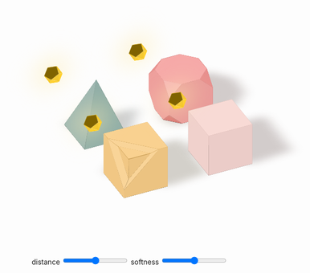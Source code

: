 <div class="example example3" style="--distance: 0.5; --soft: 0.5">
  <div class="example__view">
    <div class="grid">
      <div class="scene">
        <div class="shape shape-1">
          <div class="shape-1-1"></div>
          <div class="shape-1-2"></div>
          <div class="shape-1-3">
            <div class="shape-1-3-1">
              <div class="shape-1-3-1-1"></div>
            </div>
          </div>
          <div class="shape-1-4">
            <div class="shape-1-4-1">
              <div class="shape-1-4-1-1"></div>
            </div>
          </div>
          <div class="shape-1-5">
            <div class="shape-1-5-1">
              <div class="shape-1-5-1-1"></div>
            </div>
          </div>
          <div class="shape__shadow"></div>
        </div>
        <div class="lightsource">
          <div class="lightsource-0">
            <div class="lightsource-1">
              <div class="lightsource-1-1">
                <div class="lightsource-1-1-1">
                  <div class="lightsource-1-1-1-1"></div>
                </div>
              </div>
            </div>
            <div class="lightsource-2">
              <div class="lightsource-2-1">
                <div class="lightsource-2-1-1">
                  <div class="lightsource-2-1-1-1">
                    <div class="lightsource-2-1-1-1-1"></div>
                  </div>
                </div>
              </div>
            </div>
            <div class="lightsource-3">
              <div class="lightsource-3-1">
                <div class="lightsource-3-1-1"></div>
              </div>
              <div class="lightsource-3-2">
                <div class="lightsource-3-2-1"></div>
              </div>
            </div>
          </div>
        </div>
      </div>
      <div class="scene">
        <div class="shape shape-2">
          <div class="shape-2-1"></div>
          <div class="shape-2-2"></div>
          <div class="shape-2-3"></div>
          <div class="shape-2-4"></div>
          <div class="shape-2-5"></div>
          <div class="shape__shadow"></div>
        </div>
        <div class="lightsource">
          <div class="lightsource-0">
            <div class="lightsource-1">
              <div class="lightsource-1-1">
                <div class="lightsource-1-1-1">
                  <div class="lightsource-1-1-1-1"></div>
                </div>
              </div>
            </div>
            <div class="lightsource-2">
              <div class="lightsource-2-1">
                <div class="lightsource-2-1-1">
                  <div class="lightsource-2-1-1-1">
                    <div class="lightsource-2-1-1-1-1"></div>
                  </div>
                </div>
              </div>
            </div>
            <div class="lightsource-3">
              <div class="lightsource-3-1">
                <div class="lightsource-3-1-1"></div>
              </div>
              <div class="lightsource-3-2">
                <div class="lightsource-3-2-1"></div>
              </div>
            </div>
          </div>
        </div>
      </div>
      <div class="scene">
        <div class="shape shape-3">
          <div class="shape-3-1"></div>
          <div class="shape-3-2"></div>
          <div class="shape-3-3"></div>
          <div class="shape-3-4"></div>
          <div class="shape__shadow"></div>
        </div>
        <div class="lightsource">
          <div class="lightsource-0">
            <div class="lightsource-1">
              <div class="lightsource-1-1">
                <div class="lightsource-1-1-1">
                  <div class="lightsource-1-1-1-1"></div>
                </div>
              </div>
            </div>
            <div class="lightsource-2">
              <div class="lightsource-2-1">
                <div class="lightsource-2-1-1">
                  <div class="lightsource-2-1-1-1">
                    <div class="lightsource-2-1-1-1-1"></div>
                  </div>
                </div>
              </div>
            </div>
            <div class="lightsource-3">
              <div class="lightsource-3-1">
                <div class="lightsource-3-1-1"></div>
              </div>
              <div class="lightsource-3-2">
                <div class="lightsource-3-2-1"></div>
              </div>
            </div>
          </div>
        </div>
      </div>
      <div class="scene">
        <div class="shape shape-4">
          <div class="shape-4-1">
            <div class="shape-4-1-1"></div>
            <div class="shape-4-1-2"></div>
            <div class="shape-4-1-3"></div>
            <div class="shape-4-1-4"></div>
          </div>
          <div class="shape-4-2"></div>
          <div class="shape-4-3">
            <div class="shape-4-3-1"></div>
            <div class="shape-4-3-2"></div>
            <div class="shape-4-3-3"></div>
            <div class="shape-4-3-4"></div>
          </div>
          <div class="shape-4-4"></div>
          <div class="shape-4-5"></div>
          <div class="shape__shadow"></div>
        </div>
        <div class="lightsource">
          <div class="lightsource-0">
            <div class="lightsource-1">
              <div class="lightsource-1-1">
                <div class="lightsource-1-1-1">
                  <div class="lightsource-1-1-1-1"></div>
                </div>
              </div>
            </div>
            <div class="lightsource-2">
              <div class="lightsource-2-1">
                <div class="lightsource-2-1-1">
                  <div class="lightsource-2-1-1-1">
                    <div class="lightsource-2-1-1-1-1"></div>
                  </div>
                </div>
              </div>
            </div>
            <div class="lightsource-3">
              <div class="lightsource-3-1">
                <div class="lightsource-3-1-1"></div>
              </div>
              <div class="lightsource-3-2">
                <div class="lightsource-3-2-1"></div>
              </div>
            </div>
          </div>
        </div>
      </div>
    </div>
    <div class="controls">
      <label>
        distance
        <input class="range" type="range" id="E3distance" name="E3distance" min="0" max="100" value="50"
          oninput="updateShape3()" />
      </label>
      <label>
        softness
        <input class="range" type="range" id="E3softnes" name="E3softnes" min="0" max="100" value="50"
          oninput="updateShape3()" />
      </label>
    </div>
  </div>
</div>

<style>
  .example3 .example__view {
    aspect-ratio: 1;
  }
  .example3 .grid {
    width: 100%; height: 100%;
    box-sizing: border-box;
    padding: 15%;
    display: grid;
    align-items: center;
    justify-items: center;
    grid-template-columns: 1fr 1fr;
    gap: 5%;
    font-size: 10px;
    --size: min(10vw, 10vh);
    transform: rotateX(-125deg) rotateZ(25deg);
    translate: 0 3em;
    transform-style: preserve-3d;
  }

  .example3 .scene {
    position: relative;
    transform-style: preserve-3d;
  }

  .example3 .scene *, .scene *::before, .lightsource::after, .shape__shadow::before {
    position: absolute;
    transform-style: preserve-3d;
    transform-origin: top left;
  }
  .example3 .scene *::before, .lightsource::after, .shape__shadow::before {
    content: '';
    display: block;
    width: 100%; height: 100%;
  }

  .example3 .lightsource {
    --side: min(2vw, 2vh);
    --angle: -41.8deg;
    --color: #ffc600;
    top: 50%;
    left: 50%;
    width: calc(var(--side) * 1.62);
    height: calc(var(--side) * 1.54);
    transform-origin: center;
    transform: translate(-50%, -50%) rotateX(180deg) rotateY(-30deg) rotateX(-10deg) translateZ(calc(var(--size) * (2 + var(--distance))));
  }
  .example3 .lightsource div {
    width: var(--side);
    height: calc((sqrt(3) / 2) * var(--side));
  }
  .example3 .lightsource div::before {
    width: 100%; height: 100%;
  }
  .example3 .lightsource::before {
    background-color: color-mix(in srgb, var(--color), black 50%);
    clip-path: polygon(0% 38%, 50% 0%, 100% 38%, 81% 100%, 19% 100%);
  }
  .example3 .lightsource::after {
    top: 50%;
    left: 50%;
    width: 150%;
    height: 150%;
    background-color: color-mix(in srgb, var(--color), white 70%);
    filter: blur(3vw);
    translate: -50% -50% -0.1px;
  }
  .example3 .lightsource-0 {
    transform: translate(calc(var(--side) * .31), calc(var(--side) * 0.16)) translateZ(calc(var(--side) * -.85)) rotateX(100.7deg);
  }
  .example3 .lightsource-0::before {
    background-color: color-mix(in srgb, var(--color), white 0%);
    clip-path: polygon(0 0, 100% 0, 50% 100%);
  }
  .example3 .lightsource-1 {
    transform: rotateZ(60deg) rotateX(var(--angle));
  }
  .example3 .lightsource-1::before {
    background-color: color-mix(in srgb, var(--color), black 5%);
    clip-path: polygon(0 0, 100% 0, 50% 100%);
  }
  .example3 .lightsource-1-1 {
    transform: rotateZ(60deg) rotateX(var(--angle));
  }
  .example3 .lightsource-1-1::before {
    background-color: color-mix(in srgb, var(--color), white 0%);
    clip-path: polygon(0 0, 100% 0, 50% 100%);
  }
  .example3 .lightsource-1-1-1 {
    left: 50%;
    top: 100%;
    transform: rotateZ(-60deg) rotateX(var(--angle));
  }
  .example3 .lightsource-1-1-1::before {
    background-color: color-mix(in srgb, var(--color), black 5%);
    clip-path: polygon(0 0, 100% 0, 50% 100%);
  }
  .example3 .lightsource-1-1-1-1 {
    transform: rotateZ(60deg) rotateX(var(--angle));
  }
  .example3 .lightsource-1-1-1-1::before {
    background-color: color-mix(in srgb, var(--color), white 0%);
    clip-path: polygon(0 0, 100% 0, 50% 100%);
  }
  .example3 .lightsource-2 {
    left: 50%;
    top: 100%;
    transform: rotateZ(-60deg) rotateX(var(--angle));
  }
  .example3 .lightsource-2::before {
    background-color: color-mix(in srgb, var(--color), black 5%);
    clip-path: polygon(0 0, 100% 0, 50% 100%);
  }
  .example3 .lightsource-2-1 {
    left: 50%;
    top: 100%;
    transform: rotateZ(-60deg) rotateX(var(--angle));
  }
  .example3 .lightsource-2-1::before {
    background-color: color-mix(in srgb, var(--color), white 0%);
    clip-path: polygon(0 0, 100% 0, 50% 100%);
  }
  .example3 .lightsource-2-1-1 {
    transform: rotateZ(60deg) rotateX(var(--angle));
  }
  .example3 .lightsource-2-1-1::before {
    background-color: color-mix(in srgb, var(--color), black 5%);
    clip-path: polygon(0 0, 100% 0, 50% 100%);
  }
  .example3 .lightsource-2-1-1-1 {
    top: 100%;
    left: 50%;
    transform: rotateZ(-60deg) rotateX(var(--angle));
  }
  .example3 .lightsource-2-1-1-1::before {
    background-color: color-mix(in srgb, var(--color), white 0%);
    clip-path: polygon(0 0, 100% 0, 50% 100%);
  }
  .example3 .lightsource-2-1-1-1-1 {
    transform: rotateZ(60deg) rotateX(var(--angle));
  }
  .example3 .lightsource-2-1-1-1-1::before {
    background-color: color-mix(in srgb, var(--color), black 5%);
    clip-path: polygon(0 0, 100% 0, 50% 100%);
  }
  .example3 .lightsource-3 {
    transform: rotateX(calc(180deg - var(--angle)));
  }
  .example3 .lightsource-3::before {
    background-color: color-mix(in srgb, var(--color), white 40%);
    clip-path: polygon(0 0, 100% 0, 50% 100%);
  }
  .example3 .lightsource-3-1 {
    transform: rotateZ(60deg) rotateX(calc(var(--angle) * -1));
  }
  .example3 .lightsource-3-1::before {
    background-color: color-mix(in srgb, var(--color), white 50%);
    clip-path: polygon(0 0, 100% 0, 50% 100%);
  }
  .example3 .lightsource-3-1-1 {
    left: 50%;
    top: 100%;
    transform: rotateZ(-60deg) rotateX(calc(var(--angle) * -1));
  }
  .example3 .lightsource-3-1-1::before {
    background-color: color-mix(in srgb, var(--color), white 55%);
    clip-path: polygon(0 0, 100% 0, 50% 100%);
  }
  .example3 .lightsource-3-2 {
    left: 50%;
    top: 100%;
    transform: rotateZ(-60deg) rotateX(calc(var(--angle) * -1));
  }
  .example3 .lightsource-3-2::before {
    background-color: color-mix(in srgb, var(--color), white 45%);
    clip-path: polygon(0 0, 100% 0, 50% 100%);
  }
  .example3 .lightsource-3-2-1 {
    transform: rotateZ(60deg) rotateX(calc(var(--angle) * -1));
  }
  .example3 .lightsource-3-2-1::before {
    background-color: color-mix(in srgb, var(--color), white 50%);
    clip-path: polygon(0 0, 100% 0, 50% 100%);
  }





  .example3 .shape {
    top: 50%;
    left: 50%;
    --k: calc((1 - var(--soft)) * 0.5 + (1 - var(--distance)) * 0.5);
    transform-origin: center;
    transform: translate(-50%, -50%);
  }
  .example3 .shape__shadow {
    top: calc(var(--size) * -2);
    left: calc(var(--size) * -2);
    width: calc(var(--size) * 5);
    height: calc(var(--size) * 5);
    translate: 0 0 0.1px;
    filter: blur(calc(var(--size) * var(--soft) * .2 + var(--size) * 0.02));
  }
  .example3 .shape-1 .shape__shadow::before {
    background-color: hsl(37deg 89% 10% / 20%);
    clip-path: polygon(
        40% 60%, 
        52% calc(70% - (1% * var(--distance))), 
        calc(80.5% - (2.1% * var(--distance))) calc(70.1% - (1.9% * var(--distance))), 
        calc(80.3% - (2.2% * var(--distance))) calc(41.5% + (.5% * var(--distance))), 
        60% 40%);
  }
  .example3 .shape-2 .shape__shadow::before {
    background-color: hsl(9deg 71% 10% / 20%);
    clip-path: polygon(
        40% 60%, 
        52% calc(70% - (1% * var(--distance))), 
        calc(80.5% - (2.1% * var(--distance))) calc(70.1% - (1.9% * var(--distance))), 
        calc(80.3% - (2.2% * var(--distance))) calc(41.5% + (.5% * var(--distance))), 
        60% 40%);
  }
  .example3 .shape-3 .shape__shadow::before {
    background-color: hsl(165deg 15% 10% / 20%);
    clip-path: polygon(
        40% 60%, 
        calc(74.3% - (2.8% * var(--distance))) calc(58.7% - (1% * var(--distance))), 
        60% 40%);
  }
  .example3 .shape-4 .shape__shadow::before {
    background-color: hsl(9deg 71% 10% / 20%);
    clip-path: polygon(
        45.8% 60%, 
        calc(60.5% - (0.9% * var(--distance))) calc(68.4% + (1.6% * var(--distance))),
        calc(72.1% - (0.5% * var(--distance))) calc(68.4% + (1.6% * var(--distance))),
        calc(80.6% - (2.4% * var(--distance))) calc(61.2% - (0.8% * var(--distance))),
        calc(80.4% - (2.3% * var(--distance))) calc(49.7% + (0.3% * var(--distance))),
        calc(72.1% - (1.6% * var(--distance))) calc(41.5% + (0.8% * var(--distance))),
        calc(60.5% - (1.0% * var(--distance))) calc(41.5% + (0.9% * var(--distance))),
        calc(54.2% - (1.0% * var(--distance))) 40%,
        45.8% 40%,
        42.8% 40.3%,
        40% 45.7%);
  }


  .example3 .shape-1 {
    --color: #F6BD60;
    width: var(--size);
    height: var(--size);
    background-color: color-mix(in srgb, var(--color), black 60%);
  }

  .example3 .shape-1-1 {
    width: var(--size);
    height: var(--size);
    background-color: color-mix(in srgb, color-mix(in srgb, var(--color), black calc(15% * var(--k))), black 10%);
    transform-origin: top right;
    transform: rotateY(-90deg);
  }

  .example3 .shape-1-2 {
    width: var(--size);
    height: var(--size);
    background-color: color-mix(in srgb, color-mix(in srgb, var(--color), black calc(15% * var(--k))), black 15%);
    transform-origin: bottom left;
    transform: rotateX(90deg);
  }

  .example3 .shape-1-3 {
    width: var(--size);
    height: var(--size);
    transform: rotateX(270deg);
  }

  .example3 .shape-1-3::before {
    background-color: color-mix(in srgb, color-mix(in srgb, var(--color), white calc(50% * var(--k))), black 5%);
    clip-path: polygon(0% 0%, 100% 0%, 100% 100%, 80% 100%, 0% 20%);
  }

  .example3 .shape-1-3-1 {
    top: 20%;
    width: calc(var(--size) * 1.13);
    height: calc(var(--size) * 0.21);
    transform: rotateZ(45deg) rotateX(110deg);
  }

  .example3 .shape-1-3-1::before {
    background-color: color-mix(in srgb, var(--color), white calc(70% * var(--k)));
    clip-path: polygon(0% 0%, 100% 0%, 81.5% 100%, 18.6% 100%);
  }

  .example3 .shape-1-3-1-1 {
    left: 18.6%;
    top: 100%;
    width: calc(var(--size) * 0.71);
    height: calc(var(--size) * 0.355);
    transform: rotateX(-110deg);
  }

  .example3 .shape-1-3-1-1::before {
    background-color: color-mix(in srgb, color-mix(in srgb, var(--color), white calc(50% * var(--k))), black 5%);
    clip-path: polygon(0% 0%, 100% 0%, 50% 100%);
  }

  .example3 .shape-1-4 {
    width: var(--size);
    height: var(--size);
    transform: rotateY(90deg);
  }

  .example3 .shape-1-4::before {
    background-color: color-mix(in srgb, color-mix(in srgb, var(--color), white calc(50% * var(--k))), black 3%);
    clip-path: polygon(0% 0%, 0% 100%, 100% 100%, 100% 80%, 20% 0%);
  }

  .example3 .shape-1-4-1 {
    left: 20%;
    width: calc(var(--size) * 0.21);
    height: calc(var(--size) * 1.13);
    transform: rotateZ(-45deg) rotateY(-110deg);
  }

  .example3 .shape-1-4-1::before {
    background-color: color-mix(in srgb, var(--color), white calc(70% * var(--k)));
    clip-path: polygon(0% 0%, 0% 100%, 100% 81.5%, 100% 18.6%);
  }

  .example3 .shape-1-4-1-1 {
    left: 100%;
    top: 18.6%;
    width: calc(var(--size) * 0.355);
    height: calc(var(--size) * 0.71);
    transform: rotateY(110deg);
  }

  .example3 .shape-1-4-1-1::before {
    background-color: color-mix(in srgb, color-mix(in srgb, var(--color), white calc(50% * var(--k))), black 3%);
    clip-path: polygon(0% 0%, 0% 100%, 100% 50%);
  }

  .example3 .shape-1-5 {
    width: var(--size);
    height: var(--size);
    transform: translateZ(calc(var(--size) * -1)) rotateX(0deg);
  }

  .example3 .shape-1-5::before {
    background-color: color-mix(in srgb, var(--color), white calc(60% * var(--k)));
    clip-path: polygon(80% 0%, 100% 0%, 100% 100%, 0% 100%, 0% 80%);
  }

  .example3 .shape-1-5-1 {
    top: 80%;
    width: calc(var(--size) * 0.21);
    height: calc(var(--size) * 1.13);
    transform: rotateZ(-135deg) rotateY(-110deg);
  }

  .example3 .shape-1-5-1::before {
    background-color: color-mix(in srgb, var(--color), white calc(70% * var(--k)));
    clip-path: polygon(0% 0%, 0% 100%, 100% 81.5%, 100% 18.6%);
  }

  .example3 .shape-1-5-1-1 {
    left: 100%;
    top: 18.6%;
    width: calc(var(--size) * 0.355);
    height: calc(var(--size) * 0.71);
    transform: rotateY(110deg);
  }

  .example3 .shape-1-5-1-1::before {
    background-color: color-mix(in srgb, var(--color), white calc(60% * var(--k)));
    clip-path: polygon(0% 0%, 0% 100%, 100% 50%);
  }





  .example3 .shape-2 {
    --color: #F5CAC3;
    width: var(--size);
    height: var(--size);
    background-color: color-mix(in srgb, var(--color), black 60%);
  }
  .example3 .shape-2-1 {
    width: var(--size);
    height: var(--size);
    background-color: color-mix(in srgb, color-mix(in srgb, var(--color), white calc(50% * var(--k))), black 5%);
    transform: rotateX(-90deg);
  }
  .example3 .shape-2-2 {
    width: var(--size);
    height: var(--size);
    background-color: color-mix(in srgb, color-mix(in srgb, var(--color), white calc(50% * var(--k))), black 3%);
    transform: rotateY(90deg);
  }
  .example3 .shape-2-3 {
    width: var(--size);
    height: var(--size);
    background-color: color-mix(in srgb, color-mix(in srgb, var(--color), black calc(15% * var(--k))), black 15%);
    transform-origin: bottom left;
    transform: rotateX(90deg);
  }
  .example3 .shape-2-4 {
    width: var(--size);
    height: var(--size);
    background-color: color-mix(in srgb, color-mix(in srgb, var(--color), black calc(15% * var(--k))), black 10%);
    transform-origin: top right;
    transform: rotateY(-90deg);
  }
  .example3 .shape-2-5 {
    width: var(--size);
    height: var(--size);
    background-color: color-mix(in srgb, var(--color), white calc(60% * var(--k)));
    translate: 0 0 calc(var(--size) * -1);
  }





  .example3 .shape-3 {
    --color: #84A59D;
    width: var(--size);
    height: var(--size);
    background-color: color-mix(in srgb, var(--color), black 60%);
  }
  .example3 .shape-3-1 {
    left: 0px;
    top: 0px;
    width: var(--size);
    height: calc(var(--size) * 1.4);
    transform: rotateX(-69deg);
  }
  .example3 .shape-3-1::before {
    background-color: color-mix(in srgb, var(--color), white calc(20% * var(--k)));
    clip-path: polygon(0 0, 100% 0, 50% 100%);
  }
  .example3 .shape-3-2 {
    left: 0px;
    top: 0px;
    width: calc(var(--size) * 1.4);
    height: var(--size);
    transform: rotateY(69deg);
  }
  .example3 .shape-3-2::before {
    background-color: color-mix(in srgb, var(--color), white calc(40% * var(--k)));
    clip-path: polygon(0 0, 100% 50%, 0% 100%);
  }
  .example3 .shape-3-3 {
    left: 0px;
    bottom: 0px;
    width: var(--size);
    height: calc(var(--size) * 1.4);
    transform-origin: bottom left;
    transform: rotateX(69deg);
  }
  .example3 .shape-3-3::before {
    background-color: color-mix(in srgb, color-mix(in srgb, var(--color), black calc(15% * var(--k))), black 20%);
    clip-path: polygon(50% 0, 100% 100%, 0% 100%);
  }
  .example3 .shape-3-4 {
    right: 0px;
    top: 0px;
    width: calc(var(--size) * 1.4);
    height: var(--size);
    transform-origin: top right;
    transform: rotateY(-69deg);
  }
  .example3 .shape-3-4::before {
    background-color: color-mix(in srgb, color-mix(in srgb, var(--color), black calc(15% * var(--k))), black 15%);
    clip-path: polygon(0 50%, 100% 0, 100% 100%);
  }





  .example3 .shape-4 {
    --color: #F28482;
    --side: calc(var(--size) * (sqrt(2) - 1));
    --point: calc((var(--size) - var(--side)) / 2);
    width: var(--size);
    height: var(--size);
  }
  .example3 .shape-4::before {
    background-color: color-mix(in srgb, var(--color), black 60%);
    clip-path: polygon(var(--point) 0, calc(100% - var(--point)) 0, 100% var(--point), 100% calc(100% - var(--point)), calc(100% - var(--point)) 100%, var(--point) 100%, 0 calc(100% - var(--point)), 0 var(--point));
  }
  .example3 .shape-4-1 {
    left: 0px;
    top: 0px;
    width: var(--size);
    height: var(--size);
    transform: rotateX(-90deg);
  }
  .example3 .shape-4-1::before {
    background-color: color-mix(in srgb, color-mix(in srgb, var(--color), white calc(50% * var(--k))), black 5%);
    clip-path: polygon(var(--point) 0, calc(100% - var(--point)) 0, 100% var(--point), 100% calc(100% - var(--point)), calc(100% - var(--point)) 100%, var(--point) 100%, 0 calc(100% - var(--point)), 0 var(--point));
  }
  .example3 .shape-4-1-1 {
    left: var(--point);
    top: 0px;
    width: var(--side);
    height: calc((sqrt(3) / 2) * var(--side));
    transform: rotateZ(135deg) rotateX(55deg);
  }
  .example3 .shape-4-1-1::before {
    background-color: color-mix(in srgb, var(--color), black calc(20% * var(--k)));
    clip-path: polygon(0 0, 100% 0, 50% 100%);
  }
  .example3 .shape-4-1-2 {
    left: calc(100% - var(--point));
    top: 0px;
    width: var(--side);
    height: calc((sqrt(3) / 2) * var(--side));
    transform: rotateZ(45deg) rotateX(-235deg);
  }
  .example3 .shape-4-1-2::before {
    background-color: color-mix(in srgb, var(--color), black calc(40% * var(--k)));
    clip-path: polygon(0 0, 100% 0, 50% 100%);
  }
  .example3 .shape-4-1-3 {
    left: 0px;
    top: calc(100% - var(--point));
    width: var(--side);
    height: calc((sqrt(3) / 2) * var(--side));
    transform: rotateZ(45deg) rotateX(55deg);
  }
  .example3 .shape-4-1-3::before {
    background-color: color-mix(in srgb, var(--color), white calc(80% * var(--k)));
    clip-path: polygon(0 0, 100% 0, 50% 100%);
  }
  .example3 .shape-4-1-4 {
    left: calc(100% - var(--point));
    top: 100%;
    width: var(--side);
    height: calc((sqrt(3) / 2) * var(--side));
    transform: rotateZ(-45deg) rotateX(55deg);
  }
  .example3 .shape-4-1-4::before {
    background-color: color-mix(in srgb, color-mix(in srgb, var(--color), white calc(30% * var(--k))), black 5%);
    clip-path: polygon(0 0, 100% 0, 50% 100%);
  }
  .example3 .shape-4-2 {
    left: 0px;
    top: 0px;
    width: var(--size);
    height: var(--size);
    transform: rotateY(90deg);
  }
  .example3 .shape-4-2::before {
    background-color: color-mix(in srgb, color-mix(in srgb, var(--color), white calc(50% * var(--k))), black 3%);
    clip-path: polygon(var(--point) 0, calc(100% - var(--point)) 0, 100% var(--point), 100% calc(100% - var(--point)), calc(100% - var(--point)) 100%, var(--point) 100%, 0 calc(100% - var(--point)), 0 var(--point));
  }
  .example3 .shape-4-3 {
    left: 0px;
    top: 0px;
    width: var(--size);
    height: var(--size);
    transform-origin: bottom left;
    transform: rotateX(90deg);
  }
  .example3 .shape-4-3::before {
    background-color: color-mix(in srgb, color-mix(in srgb, var(--color), black calc(15% * var(--k))), black 15%);
    clip-path: polygon(var(--point) 0, calc(100% - var(--point)) 0, 100% var(--point), 100% calc(100% - var(--point)), calc(100% - var(--point)) 100%, var(--point) 100%, 0 calc(100% - var(--point)), 0 var(--point));
  }
  .example3 .shape-4-3-1 {
    left: var(--point);
    top: 0px;
    width: var(--side);
    height: calc((sqrt(3) / 2) * var(--side));
    transform: rotateZ(135deg) rotateX(55deg);
  }
  .example3 .shape-4-3-1::before {
    background-color: color-mix(in srgb, color-mix(in srgb, var(--color), white calc(30% * var(--k))), black 5%);
    clip-path: polygon(0 0, 100% 0, 50% 100%);
  }
  .example3 .shape-4-3-2 {
    left: calc(100% - var(--point));
    top: 0px;
    width: var(--side);
    height: calc((sqrt(3) / 2) * var(--side));
    transform: rotateZ(45deg) rotateX(-235deg);
  }
  .example3 .shape-4-3-2::before {
    background-color: color-mix(in srgb, color-mix(in srgb, var(--color), white calc(10% * var(--k))), black 10%);
    clip-path: polygon(0 0, 100% 0, 50% 100%);
  }
  .example3 .shape-4-3-3 {
    left: 0px;
    top: calc(100% - var(--point));
    width: var(--side);
    height: calc((sqrt(3) / 2) * var(--side));
    transform: rotateZ(45deg) rotateX(55deg);
  }
  .example3 .shape-4-3-3::before {
    background-color: color-mix(in srgb, var(--color), black calc(50% * var(--k)));
    clip-path: polygon(0 0, 100% 0, 50% 100%);
  }
  .example3 .shape-4-3-4 {
    left: calc(100% - var(--point));
    top: 100%;
    width: var(--side);
    height: calc((sqrt(3) / 2) * var(--side));
    transform: rotateZ(-45deg) rotateX(55deg);
  }
  .example3 .shape-4-3-4::before {
    background-color: color-mix(in srgb, var(--color), black calc(90% * var(--k)));
    clip-path: polygon(0 0, 100% 0, 50% 100%);
  }
  .example3 .shape-4-4 {
    left: 0px;
    top: 0px;
    width: var(--size);
    height: var(--size);
    transform-origin: top right;
    transform: rotateY(-90deg);
  }
  .example3 .shape-4-4::before {
    background-color: color-mix(in srgb, color-mix(in srgb, var(--color), black calc(15% * var(--k))), black 10%);
    clip-path: polygon(var(--point) 0, calc(100% - var(--point)) 0, 100% var(--point), 100% calc(100% - var(--point)), calc(100% - var(--point)) 100%, var(--point) 100%, 0 calc(100% - var(--point)), 0 var(--point));
  }
  .example3 .shape-4-5 {
    left: 0px;
    top: 0px;
    width: var(--size);
    height: var(--size);
    translate: 0 0 calc(var(--size) * -1);
  }
  .example3 .shape-4-5::before {
    background-color: color-mix(in srgb, var(--color), white calc(60% * var(--k)));
    clip-path: polygon(var(--point) 0, calc(100% - var(--point)) 0, 100% var(--point), 100% calc(100% - var(--point)), calc(100% - var(--point)) 100%, var(--point) 100%, 0 calc(100% - var(--point)), 0 var(--point));
  }
</style>

<script>
  const shapesExample3 = document.querySelector('.example3');
  const E3distance = document.querySelector('#E3distance');
  const E3softnes = document.querySelector('#E3softnes');
  
  function updateShape3(value) {
    shapesExample3.setAttribute('style',`--distance: ${E3distance.value / 100}; --soft: ${E3softnes.value / 100};`);
  }
</script>